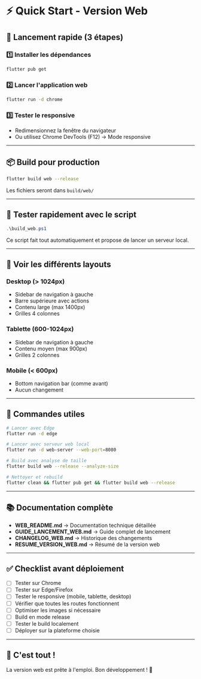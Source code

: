 # ⚡ Quick Start - Version Web

## 🚀 Lancement rapide (3 étapes)

### 1️⃣ Installer les dépendances
```bash
flutter pub get
```

### 2️⃣ Lancer l'application web
```bash
flutter run -d chrome
```

### 3️⃣ Tester le responsive
- Redimensionnez la fenêtre du navigateur
- Ou utilisez Chrome DevTools (F12) → Mode responsive

---

## 📦 Build pour production

```bash
flutter build web --release
```

Les fichiers seront dans `build/web/`

---

## 🎯 Tester rapidement avec le script

```powershell
.\build_web.ps1
```

Ce script fait tout automatiquement et propose de lancer un serveur local.

---

## 📱 Voir les différents layouts

### Desktop (> 1024px)
- Sidebar de navigation à gauche
- Barre supérieure avec actions
- Contenu large (max 1400px)
- Grilles 4 colonnes

### Tablette (600-1024px)
- Sidebar de navigation à gauche
- Contenu moyen (max 900px)
- Grilles 2 colonnes

### Mobile (< 600px)
- Bottom navigation bar (comme avant)
- Aucun changement

---

## 🔧 Commandes utiles

```bash
# Lancer avec Edge
flutter run -d edge

# Lancer avec serveur web local
flutter run -d web-server --web-port=8080

# Build avec analyse de taille
flutter build web --release --analyze-size

# Nettoyer et rebuild
flutter clean && flutter pub get && flutter build web --release
```

---

## 📚 Documentation complète

- **WEB_README.md** → Documentation technique détaillée
- **GUIDE_LANCEMENT_WEB.md** → Guide complet de lancement
- **CHANGELOG_WEB.md** → Historique des changements
- **RESUME_VERSION_WEB.md** → Résumé de la version web

---

## ✅ Checklist avant déploiement

- [ ] Tester sur Chrome
- [ ] Tester sur Edge/Firefox
- [ ] Tester le responsive (mobile, tablette, desktop)
- [ ] Vérifier que toutes les routes fonctionnent
- [ ] Optimiser les images si nécessaire
- [ ] Build en mode release
- [ ] Tester le build localement
- [ ] Déployer sur la plateforme choisie

---

## 🎉 C'est tout !

La version web est prête à l'emploi. Bon développement ! 🚀
